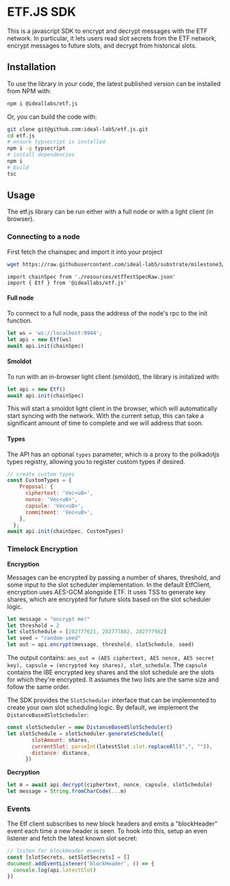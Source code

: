 # ETF.JS SDK

This is a javascript SDK to encrypt and decrypt messages with the ETF network. In particular, it lets users read slot secrets from the ETF network, encrypt messages to future slots, and decrypt from historical slots.

## Installation

To use the library in your code, the latest published version can be installed from NPM with:

```bash
npm i @ideallabs/etf.js
```

Or, you can build the code with:

```bash
git clone git@github.com:ideal-lab5/etf.js.git
cd etf.js
# ensure typsecript is installed
npm i -g typsecript
# install dependencies
npm i
# build
tsc
```

## Usage

The etf.js library can be run either with a full node or with a light client (in browser).

### Connecting to a node

First fetch the chainspec and import it into your project

``` bash
wget https://raw.githubusercontent.com/ideal-lab5/substrate/milestone3/etfTestSpecRaw.json
```

```
import chainSpec from './resources/etfTestSpecRaw.json'
import { Etf } from '@ideallabs/etf.js'
```

#### Full node

To connect to a full node, pass the address of the node's rpc to the init function.

```javascript
let ws = 'ws://localhost:9944';
let api = new Etf(ws)
await api.init(chainSpec)
```

#### Smoldot

To run with an in-browser light client (smoldot), the library is initalized with:

```javascript
let api = new Etf()
await api.init(chainSpec)
```

This will start a smoldot light client in the browser, which will automatically start syncing with the network. With the current setup, this can take a significant amount of time to complete and we will address that soon.

#### Types

The API has an optional `types` parameter, which is a proxy to the polkadotjs types registry, allowing you to register custom types if desired.

``` javascript
// create custom types
const CustomTypes = {
    Proposal: {
      ciphertext: 'Vec<u8>',
      nonce: 'Vec<u8>',
      capsule: 'Vec<u8>',
      commitment: 'Vec<u8>',
    },
  };
await api.init(chainSpec, CustomTypes)
```

### Timelock Encryption
**Encryption**

Messages can be encrypted by passing a number of shares, threshold, and some input to the slot scheduler implementation. In the default EtfClient, encryption uses AES-GCM alongside ETF. It uses TSS to generate key shares, which are encrypted for future slots based on the slot scheduler logic.

```javascript
let message = "encrypt me!"
let threshold = 2
let slotSchedule = [282777621, 282777882, 282777982]
let seed = "random-seed"
let out = api.encrypt(message, threshold, slotSchedule, seed)
```

The output contains: `aes_out = (AES ciphertext, AES nonce, AES secret key), capsule = (encrypted key shares), slot_schedule`. The `capsule` contains the IBE encrypted key shares and the slot schedule are the slots for which they're encrypted. It assumes the two lists are the same size and follow the same order.

The SDK provides the `SlotScheduler` interface that can be implemented to create your own slot scheduling logic. By default, we implement the `DistanceBasedSlotScheduler`:

``` javascript
const slotScheduler = new DistanceBasedSlotScheduler()
let slotSchedule = slotScheduler.generateSchedule({
        slotAmount: shares,
        currentSlot: parseInt(latestSlot.slot.replaceAll(",", "")), 
        distance: distance,
      })
```

**Decryption**

```javascript
let m = await api.decrypt(ciphertext, nonce, capsule, slotSchedule)
let message = String.fromCharCode(...m)
```

### Events

The Etf client subscribes to new block headers and emits a "blockHeader" event each time a new header is seen. To hook into this, setup an even listener and fetch the latest known slot secret:

```javascript
// listen for blockHeader events
const [slotSecrets, setSlotSecrets] = []
document.addEventListener('blockHeader', () => {
  console.log(api.latestSlot)
})
```
